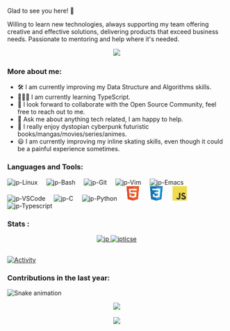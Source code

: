 <!---------- Introduction ---------->

Glad to see you here! 👋 

Willing to learn new technologies, always supporting my team offering creative and effective solutions, delivering products that exceed business needs. Passionate to mentoring and help where it's needed.


<!---------- Social icons section ---------->

<div align="center">
  <a href="https://www.linkedin.com/in/jpticse/"_blank">
    <img height="25" src="https://img.shields.io/badge/linkedin-%230077B5.svg?&style=for-the-badge&logo=linkedin&logoColor=white"/">
  </a>
</div>

<!---------- More about me section ---------->

### More about me:

* 🛠 I am currently improving my Data Structure and Algorithms skills. 
* 👨🏻‍💻 I am currently learning TypeScript.
* 🚀 I look forward to collaborate with the Open Source Community, feel free to reach out to me.
* 💬 Ask me about anything tech related, I am happy to help.
* 👾 I really enjoy dystopian cyberpunk futuristic books/mangas/movies/series/animes.
* 😃 I am currently improving my inline skating skills, even though it could be a painful experience sometimes.

<!---------- Languages and tools section ---------->

### Languages and Tools:
<div>
  <img alt="jp-Linux" height="35" src="https://cdn.jsdelivr.net/gh/devicons/devicon/icons/linux/linux-original.svg">&nbsp;&nbsp;&nbsp;&nbsp;
  <img alt="jp-Bash" height="35" src="https://upload.wikimedia.org/wikipedia/commons/4/4b/Bash_Logo_Colored.svg">&nbsp;&nbsp;&nbsp;&nbsp;
  <img alt="jp-Git" height="35" src="https://cdn.jsdelivr.net/gh/devicons/devicon/icons/git/git-original.svg">&nbsp;&nbsp;&nbsp;&nbsp;
  <img alt="jp-Vim" height="34" src="https://cdn.jsdelivr.net/gh/devicons/devicon/icons/vim/vim-original.svg">&nbsp;&nbsp;&nbsp;&nbsp;
  <img alt="jp-Emacs" height="37" src="https://upload.wikimedia.org/wikipedia/commons/0/08/EmacsIcon.svg">&nbsp;&nbsp;&nbsp;&nbsp;
  <img alt="jp-VSCode" height="34" src="https://cdn.jsdelivr.net/gh/devicons/devicon/icons/vscode/vscode-original.svg">&nbsp;&nbsp;&nbsp;&nbsp;
  <img alt="jp-C" height="37" src="https://cdn.jsdelivr.net/gh/devicons/devicon/icons/c/c-original.svg">&nbsp;&nbsp;&nbsp;&nbsp;
  <img alt="jp-Python" height="37" src="https://cdn.jsdelivr.net/gh/devicons/devicon/icons/python/python-original.svg">&nbsp;&nbsp;&nbsp;&nbsp;
  <img alt="jp-HTML" height="34" src="https://raw.githubusercontent.com/devicons/devicon/master/icons/html5/html5-original.svg">&nbsp;&nbsp;&nbsp;&nbsp;
  <img alt="jp-CSS" height="34" src="https://raw.githubusercontent.com/devicons/devicon/master/icons/css3/css3-original.svg">&nbsp;&nbsp;&nbsp;&nbsp;
  <img alt="jp-JavaScript" height="34" src="https://raw.githubusercontent.com/devicons/devicon/master/icons/javascript/javascript-original.svg">&nbsp;&nbsp;&nbsp;&nbsp;
  <img alt="jp-Typescript" height="34" src="https://cdn.jsdelivr.net/gh/devicons/devicon/icons/typescript/typescript-original.svg">
</div>

### Stats :

<div align="center">
  <a href="https://github.com/jpticse">
    <img height="158em" src="https://github-readme-stats.vercel.app/api?username=jpticse&hide_title=true&hide_border=true&show_icons=true&theme=react" alt="jp" />
    <img height="158em" src="https://github-readme-stats.vercel.app/api/top-langs?username=jpticse&hide_title=true&hide_border=true&layout=compact&langs_count=8&theme=react" alt="jpticse" />
    <br/>
    <br/>
  </a>
</div>

[![Activity](https://github-readme-activity-graph.cyclic.app/graph?username=jpticse&area_color=0e4429&theme=github-compact)](https://github.com/jpticse)


### Contributions in the last year:

![Snake animation](https://github.com/jpticse/jpticse/blob/output/github-contribution-grid-snake.svg)
  
<div align="center">
  <img src="https://gpvc.arturio.dev/jpticse"> 
</div>

<p align="center">
  <img src="https://capsule-render.vercel.app/api?type=waving&color=gradient&height=60&section=footer"/>
</p>
